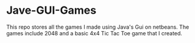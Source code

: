 # Jave-GUI-Games
This repo stores all the games I made using Java's Gui on netbeans. The games include 2048 and a basic 4x4 Tic Tac Toe game that I created.
